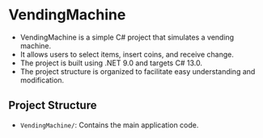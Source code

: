 # VendingMachine
- VendingMachine is a simple C# project that simulates a vending machine.
- It allows users to select items, insert coins, and receive change.
- The project is built using .NET 9.0 and targets C# 13.0.
- The project structure is organized to facilitate easy understanding and modification.
## Project Structure
- `VendingMachine/`: Contains the main application code.

